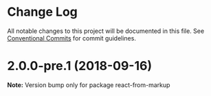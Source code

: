 # Change Log

All notable changes to this project will be documented in this file.
See [Conventional Commits](https://conventionalcommits.org) for commit guidelines.

<a name="2.0.0-pre.1"></a>
# 2.0.0-pre.1 (2018-09-16)

**Note:** Version bump only for package react-from-markup
